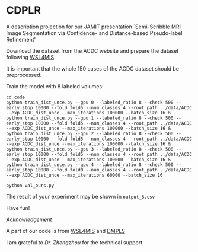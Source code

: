 # CDPLR
A description projection for our JAMIT presentation `Semi-Scribble MRI Image Segmentation via Confidence- and Distance-based Pseudo-label Refinement'

Download the dataset from the ACDC website and prepare the dataset following   [WSL4MIS](https://github.com/HiLab-git/WSL4MIS) 

It is important that the whole 150 cases of the ACDC dataset should be preprocessed.

Train the model with 8 labeled volumes:
```
cd code
python train_dist_unce.py --gpu 0 --labeled_ratio 8 --check 500 --early_stop 10000 --fold fold5 --num_classes 4 --root_path ../data/ACDC --exp ACDC_dist_unce --max_iterations 100000 --batch_size 16 &
python train_dist_unce.py --gpu 1 --labeled_ratio 8 --check 500 --early_stop 10000 --fold fold5 --num_classes 4 --root_path ../data/ACDC --exp ACDC_dist_unce --max_iterations 100000 --batch_size 16 &
python train_dist_unce.py --gpu 2 --labeled_ratio 8 --check 500 --early_stop 10000 --fold fold5 --num_classes 4 --root_path ../data/ACDC --exp ACDC_dist_unce --max_iterations 100000 --batch_size 16 &
python train_dist_unce.py --gpu 3 --labeled_ratio 8 --check 500 --early_stop 10000 --fold fold5 --num_classes 4 --root_path ../data/ACDC --exp ACDC_dist_unce --max_iterations 100000 --batch_size 16 &
python train_dist_unce.py --gpu 4 --labeled_ratio 8 --check 500 --early_stop 10000 --fold fold0 --num_classes 4 --root_path ../data/ACDC --exp ACDC_dist_unce --max_iterations 60000 --batch_size 16

python val_ours.py
```
The result of your experiment may be shown in `output_8.csv`

Have fun!

*Acknowledgement*

A part of our code is from [WSL4MIS](https://github.com/HiLab-git/WSL4MIS) and [DMPLS](https://arxiv.org/abs/2203.02106)

I am grateful to *Dr. Zhengzhou* for the technical support.

